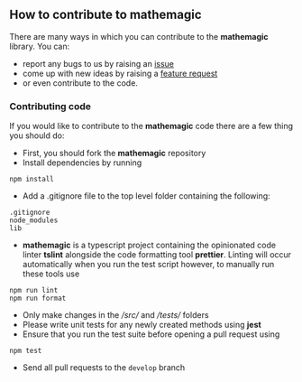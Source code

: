 ## How to contribute to mathemagic

There are many ways in which you can contribute to the **mathemagic** library. You can:

- report any bugs to us by raising an [issue](https://github.com/matthewpeterbailey/mathemagic/issues)
- come up with new ideas by raising a [feature request](https://github.com/matthewpeterbailey/mathemagic/issues)
- or even contribute to the code.

### Contributing code

If you would like to contribute to the **mathemagic** code there are a few thing you should do:

- First, you should fork the **mathemagic** repository
- Install dependencies by running

```
npm install
```

- Add a .gitignore file to the top level folder containing the following:

```
.gitignore
node_modules
lib
```

- **mathemagic** is a typescript project containing the opinionated code linter **tslint** alongside the code formatting tool **prettier**. Linting will occur automatically when you run the test script however, to manually run these tools use

```
npm run lint
npm run format
```

- Only make changes in the _/src/_ and _/tests/_ folders
- Please write unit tests for any newly created methods using **jest**
- Ensure that you run the test suite before opening a pull request using

```
npm test
```

- Send all pull requests to the `develop` branch
